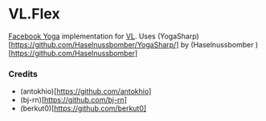 # VL.Flex

[Facebook Yoga](https://github.com/facebook/yoga) implementation for [VL](https://visualprogramming.net/). Uses (YogaSharp)[https://github.com/Haselnussbomber/YogaSharp/] by (Haselnussbomber
)[https://github.com/Haselnussbomber]

### Credits

- (antokhio)[https://github.com/antokhio]
- (bj-rn)[https://github.com/bj-rn]
- (berkut0)[https://github.com/berkut0]